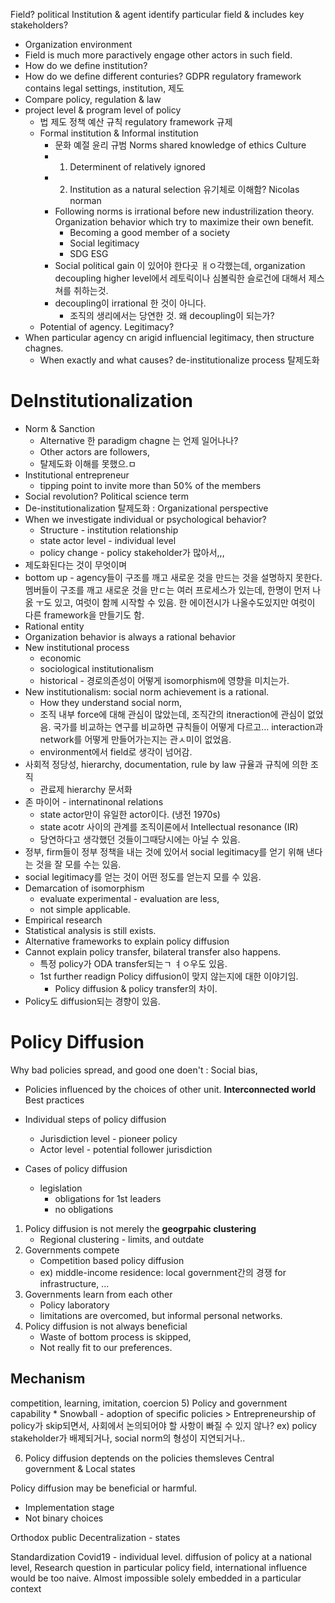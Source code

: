 Field? 
political
Institution & agent 
identify particular field & includes key stakeholders? 
* Organization environment 
* Field is much more paractively engage other actors in such field. 
* How do we define institution? 
* How do we define different conturies? GDPR regulatory framework contains legal settings, institution, 제도 
* Compare policy, regulation & law
* project level & program level of policy 
	* 법 제도 정책 예산 규칙 regulatory framework 규제 
	* Formal institution & Informal institution 
		* 문화 예절 윤리 규범 Norms shared knowledge of ethics Culture 
		* 1. Determinent of relatively ignored
		* 2. Institution as a natural selection 유기체로 이해함? Nicolas norman 
		* Following norms is irrational before new industrilization theory. Organization behavior which try to maximize their own benefit. 
			* Becoming a good member of a society
			* Social legitimacy 
			* SDG ESG 
		* Social political gain 이 있어야 한다곳 ㅐㅇ각했는데, organization decoupling higher level에서 레토릭이나 심볼릭한 슬로건에 대해서 제스쳐를 취하는것. 
		* decoupling이 irrational 한 것이 아니다. 
			* 조직의 생리에서는 당연한 것. 왜 decoupling이 되는가? 
	* Potential of agency. Legitimacy? 
* When particular agency cn arigid influencial legitimacy, then structure chagnes. 
	* When exactly and what causes? de-institutionalize process 탈제도화 



# DeInstitutionalization 
* Norm & Sanction 
	* Alternative 한 paradigm chagne 는 언제 일어나나? 
	* Other actors are followers, 
	* 탈제도화 이해를 못했으.ㅁ 
* Institutional entrepreneur 
	* tipping point to invite more than 50% of the members 
* Social revolution? Political science term 
* De-institutionalization 탈제도화 : Organizational perspective 
* When we investigate individual or psychological behavior? 
	* Structure - institution relationship 
	* state actor level - individual level 
	* policy change - policy stakeholder가 많아서,,, 
* 제도화된다는 것이 무엇이며 
* bottom up - agency들이 구조를 깨고 새로운 것을 만드는 것을 설명하지 못한다. 멤버들이 구조를 깨고 새로운 것을 만ㄷ는 여러 프로세스가 있는데, 한명이 먼저 나옰 ㅜ도 있고, 여럿이 함께 시작할 수 있음. 한 에이전시가 나올수도있지만 여럿이 다른 framework을 만들기도 함. 
* Rational entity 
* Organization behavior is always a rational behavior 
* New institutional process
	* economic 
	* sociological institutionalism
	* historical - 경로의존성이 어떻게 isomorphism에 영향을 미치는가. 
* New institutionalism: social norm achievement is a rational. 
	* How they understand social norm, 
	* 조직 내부 force에 대해 관심이 많았는데, 조직간의 itneraction에 관심이 없었음. 국가를 비교하는 연구를 비교하면 규칙들이 어떻게 다르고... interaction과 network를 어떻게 만들어가는지는 관ㅅ미이 없었음. 
	* environment에서 field로 생각이 넘어감. 
* 사회적 정당성, hierarchy, documentation, rule by law 규율과 규칙에 의한 조직 
	* 관료제 hierarchy 문서화 
* 존 마이어 - internatinonal relations
	* state actor만이 유일한 actor이다. (냉전 1970s)
	* state acotr 사이의 관계를 조직이론에서 Intellectual resonance (IR)
	* 당연하다고 생각했던 것들이그때당시에는 아닐 수 있음. 
* 정부, firm들이 정부 정책을 내는 것에 있어서 social legitimacy를 얻기 위해 낸다는 것을 잘 모를 수는 있음. 
* social legitimacy를 얻는 것이 어떤 정도를 얻는지 모를 수 있음. 
* Demarcation of isomorphism 
	* evaluate experimental - evaluation are less, 
	* not simple applicable. 
* Empirical research 
* Statistical analysis is still exists. 
* Alternative frameworks to explain policy diffusion 
* Cannot explain policy transfer, bilateral transfer also happens. 
	* 특정 policy가 ODA transfer되는ㄱ ㅕㅇ우도 있음. 
	* 1st further readign Policy diffusion이 맞지 않는지에 대한 이야기임. 
		* Policy diffusion & policy transfer의 차이. 
* Policy도 diffusion되는 경향이 있음. 


# Policy Diffusion
Why bad policies spread, and good one doen't : Social bias, 
* Policies influenced by the choices of other unit. 
**Interconnected world**
Best practices 

* Individual steps of policy diffusion 
	* Jurisdiction level - pioneer policy
	* Actor level - potential follower jurisdiction 
* Cases of policy diffusion 
	* legislation 
		* obligations for 1st leaders
		* no obligations 
1) Policy diffusion is not merely the **geogrpahic clustering**
	* Regional clustering - limits, and outdate 
2) Governments compete
	* Competition based policy diffusion
	* ex) middle-income residence: local government간의 경쟁 for infrastructure, ... 
3) Governments learn from each other
	* Policy laboratory 
	* limitations are overcomed, but informal personal networks. 
4) Policy diffusion is not always beneficial 
	* Waste of bottom process is skipped, 
	* Not really fit to our preferences. 

## Mechanism 
competition, learning, imitation, coercion 
5) Policy and government capability
	* Snowball - adoption of specific policies
	> Entrepreneurship of policy가 skip되면서, 사회에서 논의되어야 할 사항이 빠질 수 있지 않나? ex) policy stakeholder가 배제되거나, social norm의 형성이 지연되거나.. 
	
6) Policy diffusion deptends on the policies themsleves
 Central government & Local states 

Policy diffusion may be beneficial or harmful. 
* Implementation stage 
* Not binary choices 


Orthodox public 
Decentralization - states 


Standardization 
Covid19 - individual level. 
diffusion of policy at a national level, 
Research question in particular policy field, international influence would be too naive. Almost impossible solely embedded in a particular context 
